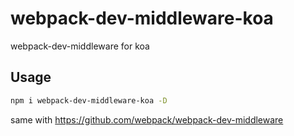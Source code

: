 # webpack-dev-middleware-koa

webpack-dev-middleware for koa

## Usage

```bash
npm i webpack-dev-middleware-koa -D
```

same with https://github.com/webpack/webpack-dev-middleware

